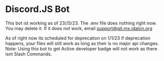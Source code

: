 # Discord.JS Bot

This bot ist working as of 23//5/23.
The .env file does nothing right now. You may delete it.
If it does not work, email support@git.mx.idalon.org

As of right now its scheduled for deprecation on 1/1/23 if deprecation happens, your files will still work as long as their is no major api changes.
Note: Using this bot to get Active developer badge will not work as there isnt Slash Commands.
